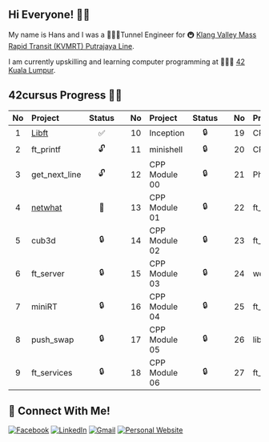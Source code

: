 ## Hi Everyone! 👋🏻

My name is Hans and I was a 👷🏻‍♂️Tunnel Engineer for 🚇 [Klang Valley Mass Rapid Transit (KVMRT) Putrajaya Line](https://www.mymrt.com.my/public/putrajaya-line/).

I am currently upskilling and learning computer programming at 👨🏻‍💻 [42 Kuala Lumpur](https://42kl.edu.my).

## 42cursus Progress 💪🏻
| No  | Project                                              | Status |   | No  | Project       | Status |   | No  | Project          | Status |
| :-: | :--------------------------------------------------- | :----: | - | :-: | :------------ | :----: | - | :-: | :--------------- | :----: |
| 1   | [Libft](https://github.com/hanshazairi/42-libft)     | ✅     |   | 10  | Inception     | 🔒     |   | 19  | CPP Module 07    | 🔒     |
| 2   | ft_printf                                            | 🔓     |   | 11  | minishell     | 🔒     |   | 20  | CPP Module 08    | 🔒     |
| 3   | get_next_line                                        | 🔓     |   | 12  | CPP Module 00 | 🔒     |   | 21  | Philosophers     | 🔒     |
| 4   | [netwhat](https://github.com/hanshazairi/42-netwhat) | 📝     |   | 13  | CPP Module 01 | 🔒     |   | 22  | ft_containers    | 🔒     |
| 5   | cub3d                                                | 🔒     |   | 14  | CPP Module 02 | 🔒     |   | 23  | ft_irc           | 🔒     |
| 6   | ft_server                                            | 🔒     |   | 15  | CPP Module 03 | 🔒     |   | 24  | webserv          | 🔒     |
| 7   | miniRT                                               | 🔒     |   | 16  | CPP Module 04 | 🔒     |   | 25  | ft_transcendence | 🔒     |
| 8   | push_swap                                            | 🔒     |   | 17  | CPP Module 05 | 🔒     |   | 26  | libasm           | 🔒     |
| 9   | ft_services                                          | 🔒     |   | 18  | CPP Module 06 | 🔒     |   | 27  | ft_newton        | 🔒     |

## 📱 Connect With Me!
[![Facebook](https://img.shields.io/badge/-Facebook-3b5998?style=flat-square&logo=facebook&logoColor=white)](https://www.facebook.com/hanshazairi/)
[![LinkedIn](https://img.shields.io/badge/-LinkedIn-0e76a8?style=flat-square&logo=linkedin&logoColor=white)](https://www.linkedin.com/in/hanshazairi/)
[![Gmail](https://img.shields.io/badge/-Gmail-d95040?style=flat-square&logo=gmail&logoColor=white)](mailto:hanshazairi@gmail.com)
[![Personal Website](https://img.shields.io/badge/-Personal%20Website-f8f8fa?style=flat-square)](https://hanshazairi.github.io)
